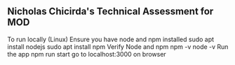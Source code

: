 Nicholas Chicirda's Technical Assessment for MOD
-----------------------------------------------------

To run locally (Linux)
    Ensure you have node and npm installed
        sudo apt install nodejs
        sudo apt install npm
    Verify Node and npm
        npm -v
        node -v
    Run the app
        npm run start
    go to localhost:3000 on browser

